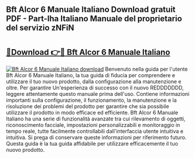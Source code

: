 ## Bft Alcor 6 Manuale Italiano Download gratuit PDF - Part-lha Italiano Manuale del proprietario del servizio zNFiN

# <h2><a href="http://df9y7q9.blite.top/?on=Bft+Alcor+6+Manuale+Italiano">🔗Download 👉🔴 Bft Alcor 6 Manuale Italiano</a></h2>

[![Bft Alcor 6 Manuale Italiano download](https://i.imgur.com/lujVjoI.png)](http://df9y7q9.blite.top/?on=Bft+Alcor+6+Manuale+Italiano)
Benvenuto nella guida per l'utente Bft Alcor 6 Manuale Italiano, la tua guida di fiducia per comprendere e utilizzare il tuo nuovo prodotto, dalla configurazione alla manutenzione e oltre. Per garantire Un'esperienza di successo con il nuovo REDDDDDDD, leggere attentamente questo manuale prima dell'uso. Contiene informazioni importanti sulla configurazione, il funzionamento, la manutenzione e la risoluzione dei problemi del prodotto per garantire che sia possibile utilizzare il prodotto in modo efficace ed efficiente. Bft Alcor 6 Manuale Italiano ha una serie di funzionalità avanzate tra cui rilevamento di oggetti, riconoscimento facciale, impostazioni personalizzabili e monitoraggio in tempo reale, tutte facilmente controllabili dall'interfaccia utente intuitiva e intuitiva. Si prega di conservare queste informazioni per riferimento futuro. Questa guida è la tua guida affidabile per utilizzare efficacemente il tuo nuovo prodotto.
